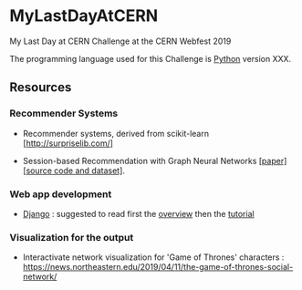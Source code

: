 # MyLastDayAtCERN
My Last Day at CERN Challenge at the CERN Webfest 2019

The programming language used for this Challenge is [Python](https://www.python.org/) version XXX.

## Resources

### Recommender Systems

- Recommender systems, derived from scikit-learn [http://surpriselib.com/]

- Session-based Recommendation with Graph Neural Networks [[paper]](https://arxiv.org/abs/1811.00855) [[source code and dataset]](https://github.com/CRIPAC-DIG/SR-GNN).

### Web app development

- [Django](https://www.djangoproject.com/) : suggested to read first the [overview](https://docs.djangoproject.com/en/2.2/intro/overview/) then the [tutorial](https://docs.djangoproject.com/en/2.2/intro/tutorial01/)

### Visualization for the output

- Interactivate network visualization for 'Game of Thrones' characters : https://news.northeastern.edu/2019/04/11/the-game-of-thrones-social-network/
